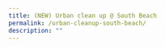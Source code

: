 ```yaml
---
title: (NEW) Urban clean up @ South Beach
permalink: /urban-cleanup-south-beach/
description: ""
---
```

